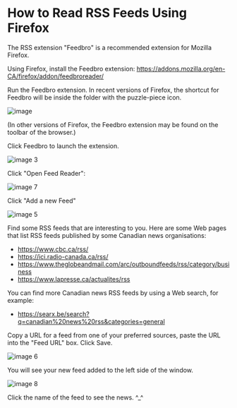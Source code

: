 # How to Read RSS Feeds Using Firefox

The RSS extension "Feedbro" is a recommended extension for Mozilla Firefox.


Using Firefox, install the Feedbro extension:
https://addons.mozilla.org/en-CA/firefox/addon/feedbroreader/

Run the Feedbro extension. In recent versions of Firefox, the shortcut for Feedbro will be inside the folder with the puzzle-piece icon.

![image](https://github.com/bigideas-ca/firefox-rss-howto/assets/138884206/ffbadb59-ccc6-4363-8776-5eb6e37167be)


(In other versions of Firefox, the Feedbro extension may be found on the toolbar of the browser.)

Click Feedbro to launch the extension.

![image 3](https://github.com/bigideas-ca/firefox-rss-howto/assets/138884206/2fee6b8e-a018-4abe-accf-949ced15859b)



Click "Open Feed Reader":


![image 7](https://github.com/bigideas-ca/firefox-rss-howto/assets/138884206/04a09204-525d-46cc-94ff-66bbf4af79df)



Click "Add a new Feed"

![image 5](https://github.com/bigideas-ca/firefox-rss-howto/assets/138884206/416f2289-92e1-4201-9d24-9466f04b0d2b)


Find some RSS feeds that are interesting to you. Here are some Web pages that list RSS feeds published by some Canadian news organisations: 

* https://www.cbc.ca/rss/
* https://ici.radio-canada.ca/rss/
* https://www.theglobeandmail.com/arc/outboundfeeds/rss/category/business
* https://www.lapresse.ca/actualites/rss

You can find more Canadian news RSS feeds by using a Web search, for example:
* https://searx.be/search?q=canadian%20news%20rss&categories=general


Copy a URL for a feed from one of your preferred sources, paste the URL into the "Feed URL" box. Click Save.

![image 6](https://github.com/bigideas-ca/firefox-rss-howto/assets/138884206/4b5c7586-e91b-4a32-9b4b-2e98af788c18)


You will see your new feed added to the left side of the window.

![image 8](https://github.com/bigideas-ca/firefox-rss-howto/assets/138884206/f569b75c-3de1-40a4-960e-573a99474a1c)

Click the name of the feed to see the news. ^_^

